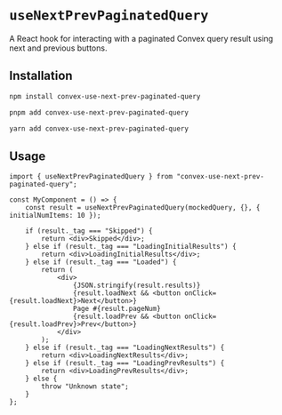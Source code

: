 # `useNextPrevPaginatedQuery`

A React hook for interacting with a paginated Convex query result using next and previous buttons.

## Installation

```bash
npm install convex-use-next-prev-paginated-query
```

```bash
pnpm add convex-use-next-prev-paginated-query
```

```bash
yarn add convex-use-next-prev-paginated-query
```

## Usage

```tsx
import { useNextPrevPaginatedQuery } from "convex-use-next-prev-paginated-query";

const MyComponent = () => {
	const result = useNextPrevPaginatedQuery(mockedQuery, {}, { initialNumItems: 10 });

	if (result._tag === "Skipped") {
		return <div>Skipped</div>;
	} else if (result._tag === "LoadingInitialResults") {
		return <div>LoadingInitialResults</div>;
	} else if (result._tag === "Loaded") {
		return (
			<div>
				{JSON.stringify(result.results)}
				{result.loadNext && <button onClick={result.loadNext}>Next</button>}
				Page #{result.pageNum}
				{result.loadPrev && <button onClick={result.loadPrev}>Prev</button>}
			</div>
		);
	} else if (result._tag === "LoadingNextResults") {
		return <div>LoadingNextResults</div>;
	} else if (result._tag === "LoadingPrevResults") {
		return <div>LoadingPrevResults</div>;
	} else {
		throw "Unknown state";
	}
};
```
